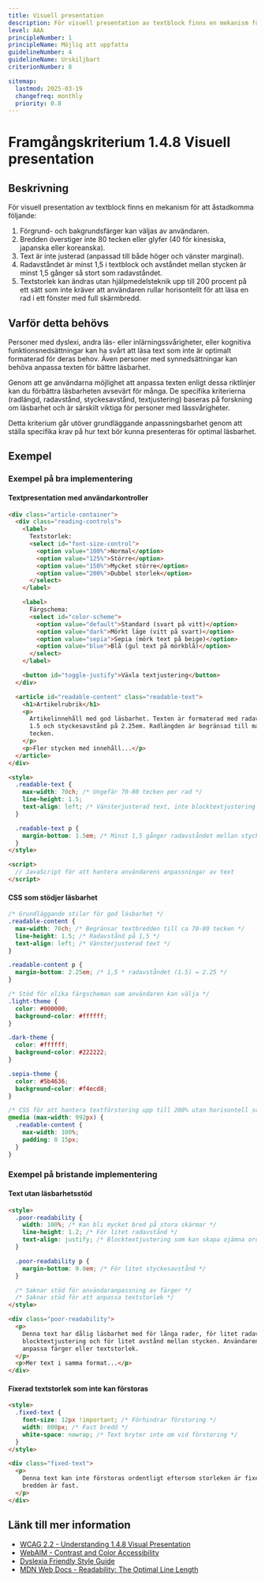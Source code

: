 ```yaml
---
title: Visuell presentation
description: För visuell presentation av textblock finns en mekanism för att åstadkomma specifika formateringsval.
level: AAA
principleNumber: 1
principleName: Möjlig att uppfatta
guidelineNumber: 4
guidelineName: Urskiljbart
criterionNumber: 8

sitemap:
  lastmod: 2025-03-19
  changefreq: monthly
  priority: 0.8
---
```


# Framgångskriterium 1.4.8 Visuell presentation

## Beskrivning

För visuell presentation av textblock finns en mekanism för att åstadkomma följande:

1. Förgrund- och bakgrundsfärger kan väljas av användaren.
2. Bredden överstiger inte 80 tecken eller glyfer (40 för kinesiska, japanska eller koreanska).
3. Text är inte justerad (anpassad till både höger och vänster marginal).
4. Radavståndet är minst 1,5 i textblock och avståndet mellan stycken är minst 1,5 gånger så stort som radavståndet.
5. Textstorlek kan ändras utan hjälpmedelsteknik upp till 200 procent på ett sätt som inte kräver att användaren rullar horisontellt för att läsa en rad i ett fönster med full skärmbredd.

## Varför detta behövs

Personer med dyslexi, andra läs- eller inlärningssvårigheter, eller kognitiva funktionsnedsättningar kan ha svårt att läsa text som inte är optimalt formaterad för deras behov. Även personer med synnedsättningar kan behöva anpassa texten för bättre läsbarhet.

Genom att ge användarna möjlighet att anpassa texten enligt dessa riktlinjer kan du förbättra läsbarheten avsevärt för många. De specifika kriterierna (radlängd, radavstånd, styckesavstånd, textjustering) baseras på forskning om läsbarhet och är särskilt viktiga för personer med lässvårigheter.

Detta kriterium går utöver grundläggande anpassningsbarhet genom att ställa specifika krav på hur text bör kunna presenteras för optimal läsbarhet.

## Exempel

### Exempel på bra implementering

#### Textpresentation med användarkontroller

```html
<div class="article-container">
  <div class="reading-controls">
    <label>
      Textstorlek:
      <select id="font-size-control">
        <option value="100%">Normal</option>
        <option value="125%">Större</option>
        <option value="150%">Mycket större</option>
        <option value="200%">Dubbel storlek</option>
      </select>
    </label>

    <label>
      Färgschema:
      <select id="color-scheme">
        <option value="default">Standard (svart på vitt)</option>
        <option value="dark">Mörkt läge (vitt på svart)</option>
        <option value="sepia">Sepia (mörk text på beige)</option>
        <option value="blue">Blå (gul text på mörkblå)</option>
      </select>
    </label>

    <button id="toggle-justify">Växla textjustering</button>
  </div>

  <article id="readable-content" class="readable-text">
    <h1>Artikelrubrik</h1>
    <p>
      Artikelinnehåll med god läsbarhet. Texten är formaterad med radavstånd på
      1.5 och styckesavstånd på 2.25em. Radlängden är begränsad till max 80
      tecken.
    </p>
    <p>Fler stycken med innehåll...</p>
  </article>
</div>

<style>
  .readable-text {
    max-width: 70ch; /* Ungefär 70-80 tecken per rad */
    line-height: 1.5;
    text-align: left; /* Vänsterjusterad text, inte blocktextjustering */
  }

  .readable-text p {
    margin-bottom: 1.5em; /* Minst 1,5 gånger radavståndet mellan stycken */
  }
</style>

<script>
  // JavaScript för att hantera användarens anpassningar av text
</script>
```

#### CSS som stödjer läsbarhet

```css
/* Grundläggande stilar för god läsbarhet */
.readable-content {
  max-width: 70ch; /* Begränsar textbredden till ca 70-80 tecken */
  line-height: 1.5; /* Radavstånd på 1,5 */
  text-align: left; /* Vänsterjusterad text */
}

.readable-content p {
  margin-bottom: 2.25em; /* 1,5 * radavståndet (1.5) = 2.25 */
}

/* Stöd för olika färgscheman som användaren kan välja */
.light-theme {
  color: #000000;
  background-color: #ffffff;
}

.dark-theme {
  color: #ffffff;
  background-color: #222222;
}

.sepia-theme {
  color: #5b4636;
  background-color: #f4ecd8;
}

/* CSS för att hantera textförstoring upp till 200% utan horisontell scrollning */
@media (max-width: 992px) {
  .readable-content {
    max-width: 100%;
    padding: 0 15px;
  }
}
```

### Exempel på bristande implementering

#### Text utan läsbarhetsstöd

```html
<style>
  .poor-readability {
    width: 100%; /* Kan bli mycket bred på stora skärmar */
    line-height: 1.2; /* För litet radavstånd */
    text-align: justify; /* Blocktextjustering som kan skapa ojämna ordmellanrum */
  }

  .poor-readability p {
    margin-bottom: 0.8em; /* För litet styckesavstånd */
  }

  /* Saknar stöd för användaranpassning av färger */
  /* Saknar stöd för att anpassa textstorlek */
</style>

<div class="poor-readability">
  <p>
    Denna text har dålig läsbarhet med för långa rader, för litet radavstånd,
    blocktextjustering och för litet avstånd mellan stycken. Användaren kan inte
    anpassa färger eller textstorlek.
  </p>
  <p>Mer text i samma format...</p>
</div>
```

#### Fixerad textstorlek som inte kan förstoras

```html
<style>
  .fixed-text {
    font-size: 12px !important; /* Förhindrar förstoring */
    width: 800px; /* Fast bredd */
    white-space: nowrap; /* Text bryter inte om vid förstoring */
  }
</style>

<div class="fixed-text">
  <p>
    Denna text kan inte förstoras ordentligt eftersom storleken är fixerad och
    bredden är fast.
  </p>
</div>
```

## Länk till mer information

- [WCAG 2.2 - Understanding 1.4.8 Visual Presentation](https://www.w3.org/WAI/WCAG22/Understanding/visual-presentation.html)
- [WebAIM - Contrast and Color Accessibility](https://webaim.org/articles/contrast/)
- [Dyslexia Friendly Style Guide](https://www.dyslexia.com/about-dyslexia/understanding-dyslexia/guide-to-dyslexia-friendly-style/)
- [MDN Web Docs - Readability: The Optimal Line Length](https://developer.mozilla.org/en-US/docs/Web/HTML/Element/small)
